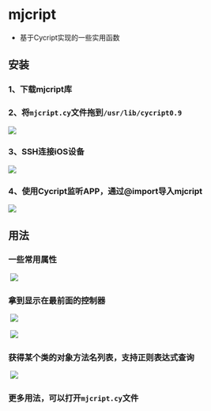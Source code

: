 # mjcript
- 基于Cycript实现的一些实用函数

## 安装
### 1、下载mjcript库
### 2、将`mjcript.cy`文件拖到`/usr/lib/cycript0.9`

![](https://images2017.cnblogs.com/blog/497279/201801/497279-20180117142349849-1266707786.png)

### 3、SSH连接iOS设备

![](https://images2017.cnblogs.com/blog/497279/201801/497279-20180117144237631-1432220935.png)

### 4、使用Cycript监听APP，通过@import导入mjcript

![](https://images2017.cnblogs.com/blog/497279/201801/497279-20180117144247146-1584055320.png)

## 用法
### 一些常用属性
  ![](https://images2017.cnblogs.com/blog/497279/201801/497279-20180117144250849-72214772.png)

### 拿到显示在最前面的控制器
  ![](https://images2017.cnblogs.com/blog/497279/201801/497279-20180117144258318-1930699920.png)

  ![](https://images2017.cnblogs.com/blog/497279/201801/497279-20180119124911881-2035752835.png)

### 获得某个类的对象方法名列表，支持正则表达式查询
  ![](https://images2017.cnblogs.com/blog/497279/201801/497279-20180117144357881-1750181543.png)

### 更多用法，可以打开`mjcript.cy`文件
